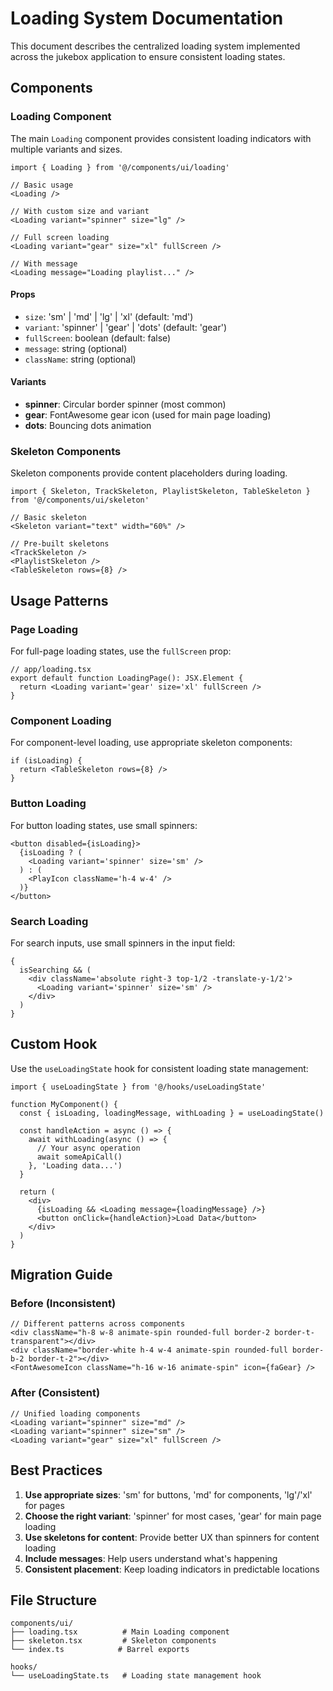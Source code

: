 # Loading System Documentation

This document describes the centralized loading system implemented across the jukebox application to ensure consistent loading states.

## Components

### Loading Component

The main `Loading` component provides consistent loading indicators with multiple variants and sizes.

```tsx
import { Loading } from '@/components/ui/loading'

// Basic usage
<Loading />

// With custom size and variant
<Loading variant="spinner" size="lg" />

// Full screen loading
<Loading variant="gear" size="xl" fullScreen />

// With message
<Loading message="Loading playlist..." />
```

#### Props

- `size`: 'sm' | 'md' | 'lg' | 'xl' (default: 'md')
- `variant`: 'spinner' | 'gear' | 'dots' (default: 'gear')
- `fullScreen`: boolean (default: false)
- `message`: string (optional)
- `className`: string (optional)

#### Variants

- **spinner**: Circular border spinner (most common)
- **gear**: FontAwesome gear icon (used for main page loading)
- **dots**: Bouncing dots animation

### Skeleton Components

Skeleton components provide content placeholders during loading.

```tsx
import { Skeleton, TrackSkeleton, PlaylistSkeleton, TableSkeleton } from '@/components/ui/skeleton'

// Basic skeleton
<Skeleton variant="text" width="60%" />

// Pre-built skeletons
<TrackSkeleton />
<PlaylistSkeleton />
<TableSkeleton rows={8} />
```

## Usage Patterns

### Page Loading

For full-page loading states, use the `fullScreen` prop:

```tsx
// app/loading.tsx
export default function LoadingPage(): JSX.Element {
  return <Loading variant='gear' size='xl' fullScreen />
}
```

### Component Loading

For component-level loading, use appropriate skeleton components:

```tsx
if (isLoading) {
  return <TableSkeleton rows={8} />
}
```

### Button Loading

For button loading states, use small spinners:

```tsx
<button disabled={isLoading}>
  {isLoading ? (
    <Loading variant='spinner' size='sm' />
  ) : (
    <PlayIcon className='h-4 w-4' />
  )}
</button>
```

### Search Loading

For search inputs, use small spinners in the input field:

```tsx
{
  isSearching && (
    <div className='absolute right-3 top-1/2 -translate-y-1/2'>
      <Loading variant='spinner' size='sm' />
    </div>
  )
}
```

## Custom Hook

Use the `useLoadingState` hook for consistent loading state management:

```tsx
import { useLoadingState } from '@/hooks/useLoadingState'

function MyComponent() {
  const { isLoading, loadingMessage, withLoading } = useLoadingState()

  const handleAction = async () => {
    await withLoading(async () => {
      // Your async operation
      await someApiCall()
    }, 'Loading data...')
  }

  return (
    <div>
      {isLoading && <Loading message={loadingMessage} />}
      <button onClick={handleAction}>Load Data</button>
    </div>
  )
}
```

## Migration Guide

### Before (Inconsistent)

```tsx
// Different patterns across components
<div className="h-8 w-8 animate-spin rounded-full border-2 border-t-transparent"></div>
<div className="border-white h-4 w-4 animate-spin rounded-full border-b-2 border-t-2"></div>
<FontAwesomeIcon className="h-16 w-16 animate-spin" icon={faGear} />
```

### After (Consistent)

```tsx
// Unified loading components
<Loading variant="spinner" size="md" />
<Loading variant="spinner" size="sm" />
<Loading variant="gear" size="xl" fullScreen />
```

## Best Practices

1. **Use appropriate sizes**: 'sm' for buttons, 'md' for components, 'lg'/'xl' for pages
2. **Choose the right variant**: 'spinner' for most cases, 'gear' for main page loading
3. **Use skeletons for content**: Provide better UX than spinners for content loading
4. **Include messages**: Help users understand what's happening
5. **Consistent placement**: Keep loading indicators in predictable locations

## File Structure

```
components/ui/
├── loading.tsx          # Main Loading component
├── skeleton.tsx         # Skeleton components
└── index.ts            # Barrel exports

hooks/
└── useLoadingState.ts   # Loading state management hook
```
